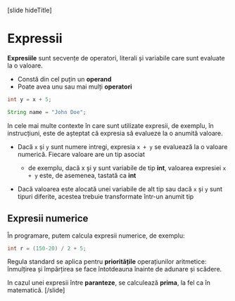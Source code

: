 [slide hideTitle]
# Expressii
**Expresiile** sunt secvențe de operatori, literali și variabile care sunt evaluate la o valoare.
   * Constă din cel puțin un **operand**
   * Poate avea unu sau mai mulți **operatori**
```java
int y = x + 5;
```
```java
String name = "John Doe";
```
In cele mai multe contexte în care sunt utilizate expresii, de exemplu, în instrucțiuni, este de așteptat că expresia să evalueze la o anumită valoare.

* Dacă `x` și `y` sunt numere intregi, expresia `x + y` se evaluează la o valoare numerică. Fiecare valoare are un tip asociat
  * de exemplu, dacă x și y sunt variabile de tip **int**, valoarea expresiei `x + y` este, de asemenea, tastată ca **int**

* Dacă valoarea este alocată unei variabile de alt tip sau dacă `x` și `y` sunt tipuri diferite, acestea trebuie transformate într-un anumit tip

## Expresii numerice

În programare, putem calcula expresii numerice, de exemplu:

```java
int r = (150-20) / 2 + 5;
```

Regula standard se aplica pentru **prioritățile** operațiunilor aritmetice: înmulțirea și împărțirea se face întotdeauna înainte de adunare și scădere. 

In cazul unei expresii între **paranteze**, se calculează **prima**, la fel ca în matematică.
[/slide]